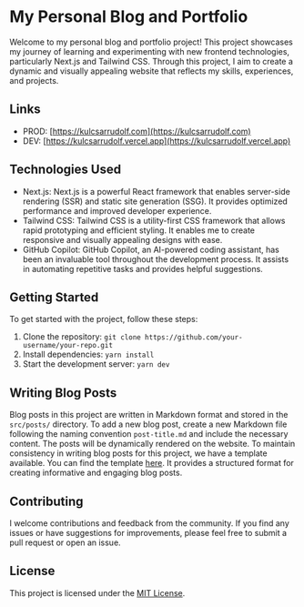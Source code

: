 # My Personal Blog and Portfolio

Welcome to my personal blog and portfolio project! This project showcases my journey of learning and experimenting with new frontend technologies, particularly Next.js and Tailwind CSS. Through this project, I aim to create a dynamic and visually appealing website that reflects my skills, experiences, and projects.

## Links

- PROD: [https://kulcsarrudolf.com](https://kulcsarrudolf.com)
- DEV: [https://kulcsarrudolf.vercel.app](https://kulcsarrudolf.vercel.app)

## Technologies Used

- Next.js: Next.js is a powerful React framework that enables server-side rendering (SSR) and static site generation (SSG). It provides optimized performance and improved developer experience.
- Tailwind CSS: Tailwind CSS is a utility-first CSS framework that allows rapid prototyping and efficient styling. It enables me to create responsive and visually appealing designs with ease.
- GitHub Copilot: GitHub Copilot, an AI-powered coding assistant, has been an invaluable tool throughout the development process. It assists in automating repetitive tasks and provides helpful suggestions.

## Getting Started

To get started with the project, follow these steps:

1. Clone the repository: `git clone https://github.com/your-username/your-repo.git`
2. Install dependencies: `yarn install`
3. Start the development server: `yarn dev`

## Writing Blog Posts

Blog posts in this project are written in Markdown format and stored in the `src/posts/` directory. To add a new blog post, create a new Markdown file following the naming convention `post-title.md` and include the necessary content. The posts will be dynamically rendered on the website. To maintain consistency in writing blog posts for this project, we have a template available. You can find the template [here](./src/posts/tempate/template-post.md). It provides a structured format for creating informative and engaging blog posts.

## Contributing

I welcome contributions and feedback from the community. If you find any issues or have suggestions for improvements, please feel free to submit a pull request or open an issue.

## License

This project is licensed under the [MIT License](LICENSE).
